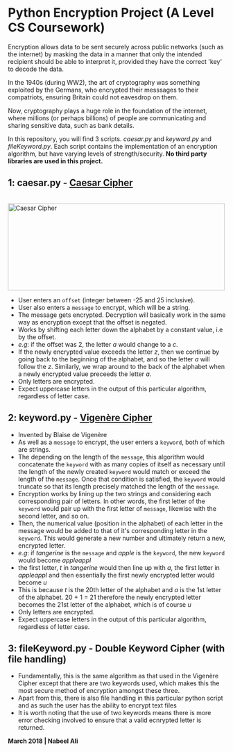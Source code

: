 # Python Encryption Project (A Level CS Coursework)
Encryption allows data to be sent securely across public networks (such as the internet) by masking the data in a manner that only the intended recipient should be able to interpret it, provided they have the correct 'key' to decode the data.

In the 1940s (during WW2), the art of cryptography was something exploited by the Germans, who encrypted their messsages to their compatriots, ensuring Britain could not eavesdrop on them.

Now, cryptography plays a huge role in the foundation of the internet, where millions (or perhaps billions) of people are communicating and sharing sensitive data, such as bank details.

In this repository, you will find 3 scripts. *caesar.py* and *keyword.py* and *fileKeyword.py*.
Each script contains the implementation of an encryption algorithm, but have varying levels of strength/security.
**No third party libraries are used in this project.**

1: caesar.py - [Caesar Cipher](https://en.wikipedia.org/wiki/Caesar_cipher)
-
<br><img src = "https://upload.wikimedia.org/wikipedia/commons/thumb/4/4a/Caesar_cipher_left_shift_of_3.svg/1200px-Caesar_cipher_left_shift_of_3.svg.png" alt = "Caesar Cipher" style="margin:auto" width = "500px" height = "200px"><br>

- User enters an `offset` (integer between -25 and 25 inclusive).
- User also enters a `message` to encrypt, which will be a string.
- The message gets encrypted. Decryption will basically work in the same way as encryption except that the offset is negated.
- Works by shifting each letter down the alphabet by a constant value, i.e by the offset.
- *e.g*: if the offset was 2, the letter *a* would change to a *c*.
- If the newly encrypted value exceeds the letter *z*, then we continue by going back to the beginning of the alphabet, and so the letter *a* will follow the *z*. Similarly, we wrap around to the back of the alphabet when a newly encrypted value preceeds the letter *a*.
- Only letters are encrypted.
- Expect uppercase letters in the output of this particular algorithm, regardless of letter case.

2: keyword.py - [Vigenère Cipher](https://en.wikipedia.org/wiki/Vigen%C3%A8re_cipher)
-

- Invented by Blaise de Vigenère
- As well as a `message` to encrypt, the user enters a `keyword`, both of which are strings.
- The depending on the length of the `message`, this algorithm would concatenate the `keyword` with as many copies of itself as necessary until the length of the newly created `keyword` would match or exceed the length of the `message`. Once that condition is satisfied, the `keyword` would truncate so that its length precisely matched the length of the `message`.
- Encryption works by lining up the two strings and considering each corresponding pair of letters. In other words, the first letter of the `keyword` would pair up with the first letter of `message`, likewise with the second letter, and so on.
- Then, the numerical value (position in the alphabet) of each letter in the message would be added to that of it's corresponding letter in the `keyword`. This would generate a new number and ultimately return a new, encrypted letter.
- *e.g*: if *tangerine* is the `message` and *apple* is the `keyword`, the new `keyword` would become *appleappl*
- the first letter, *t* in *tangerine* would then line up with *a*, the first letter in *appleappl* and then essentially the first newly encrypted letter would become *u*
- This is because *t* is the 20th letter of the alphabet and *a* is the 1st letter of the alphabet. 20 + 1 = 21 therefore the newly encrypted letter becomes the 21st letter of the alphabet, which is of course *u* 
- Only letters are encrypted.
- Expect uppercase letters in the output of this particular algorithm, regardless of letter case.

3: fileKeyword.py - Double Keyword Cipher (with file handling)
-
- Fundamentally, this is the same algorithm as that used in the Vigenère Cipher except that there are two keywords used, which makes this the most secure method of encryption amongst these three.
- Apart from this, there is also file handling in this particular python script and as such the user has the ability to encrypt text files
- It is worth noting that the use of two keywords means there is more error checking involved to ensure that a valid ecnrypted letter is returned.


**March 2018 | Nabeel Ali**


